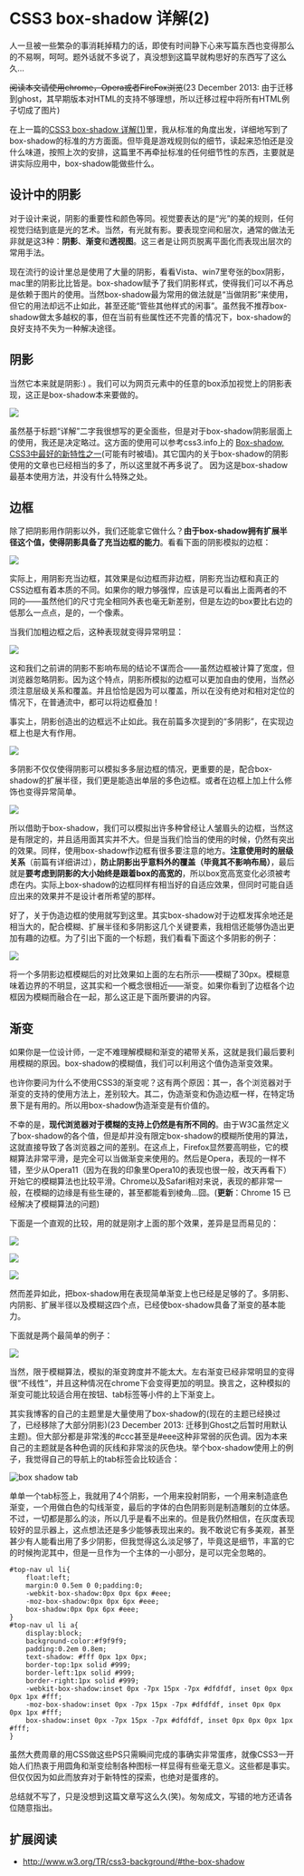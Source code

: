 # CSS3 box-shadow 详解(2)

人一旦被一些繁杂的事消耗掉精力的话，即使有时间静下心来写篇东西也变得那么的不易啊，呵呵。题外话就不多说了，真没想到这篇早就构思好的东西写了这么久...

~~阅读本文请使用chrome，Opera或者FireFox浏览~~(23 December 2013: 由于迁移到ghost，其早期版本对HTML的支持不够理想，所以迁移过程中将所有HTML例子切成了图片)

在上一篇的[CSS3 box-shadow 详解(1)](/details-on-css3-box-shadow-part-1/)里，我从标准的角度出发，详细地写到了box-shadow的标准的方方面面。但毕竟是游戏规则似的细节，读起来恐怕还是没什么味道，按照上次的安排，这篇里不再牵扯标准的任何细节性的东西，主要就是讲实际应用中，box-shadow能做些什么。

## 设计中的阴影

对于设计来说，阴影的重要性和颜色等同。视觉要表达的是“光”的美的规则，任何视觉归结到底是光的艺术。当然，有光就有影。要表现空间和层次，通常的做法无非就是这3种：**阴影**、**渐变**和**透视图**。这三者是让网页脱离平面化而表现出层次的常用手法。

现在流行的设计里总是使用了大量的阴影，看看Vista、win7里夸张的box阴影，mac里的阴影比比皆是。box-shadow赋予了我们阴影样式，使得我们可以不再总是依赖于图片的使用。当然box-shadow最为常用的做法就是“当做阴影”来使用，但它的用法却远不止如此，甚至还能“管些其他样式的闲事”。虽然我不推荐box-shadow做太多越权的事，但在当前有些属性还不完善的情况下，box-shadow的良好支持不失为一种解决途径。

## 阴影
当然它本来就是阴影:) 。我们可以为网页元素中的任意的box添加视觉上的阴影表现，这正是box-shadow本来要做的。

![](https://swordair.com/content/images/2013/Dec/box_shadow_detail_2_001.png)

虽然基于标题“详解”二字我很想写的更全面些，但是对于box-shadow阴影层面上的使用，我还是决定略过。这方面的使用可以参考css3.info上的 [Box-shadow, CSS3中最好的新特性之一](http://www.css3.info/preview/box-shadow/)(可能有时被墙)。其它国内的关于box-shadow的阴影使用的文章也已经相当的多了，所以这里就不再多说了。 因为这是box-shadow最基本使用方法，并没有什么特殊之处。

## 边框
除了把阴影用作阴影以外，我们还能拿它做什么？**由于box-shadow拥有扩展半径这个值，使得阴影具备了充当边框的能力**。看看下面的阴影模拟的边框：

![](https://swordair.com/content/images/2013/Dec/box_shadow_detail_2_002.png)

实际上，用阴影充当边框，其效果是似边框而非边框，阴影充当边框和真正的CSS边框有着本质的不同。如果你的眼力够强悍，应该是可以看出上面两者的不同的——虽然他们的尺寸完全相同外表也毫无新差别，但是左边的box要比右边的低那么一点点，是的，一个像素。

当我们加粗边框之后，这种表现就变得异常明显：

![](https://swordair.com/content/images/2013/Dec/box_shadow_detail_2_003.png)

这和我们之前讲的阴影不影响布局的结论不谋而合——虽然边框被计算了宽度，但浏览器忽略阴影。因为这个特点，阴影所模拟的边框可以更加自由的使用，当然必须注意层级关系和覆盖。并且恰恰是因为可以覆盖，所以在没有绝对和相对定位的情况下，在普通流中，都可以将边框叠加！

事实上，阴影创造出的边框远不止如此。我在前篇多次提到的“多阴影”，在实现边框上也是大有作用。

![](https://swordair.com/content/images/2013/Dec/box_shadow_detail_2_004.png)

多阴影不仅仅使得阴影可以模拟多多层边框的情况，更重要的是，配合box-shadow的扩展半径，我们更是能造出单层的多色边框。或者在边框上加上什么修饰也变得异常简单。

![](https://swordair.com/content/images/2013/Dec/box_shadow_detail_2_005.png)

所以借助于box-shadow，我们可以模拟出许多种曾经让人皱眉头的边框，当然这是有限定的，并且适用面其实并不大。但是当我们恰当的使用的时候，仍然有突出的效果。同样，使用box-shadow作边框有很多要注意的地方。**注意使用时的层级关系**（前篇有详细讲过），**防止阴影出乎意料外的覆盖（毕竟其不影响布局）**，最后就是**要考虑到阴影的大小始终是跟着box的高宽的**，所以box宽高宽变化必须被考虑在内。实际上box-shadow的边框同样有相当好的自适应效果，但同时可能自适应出来的效果并不是设计者所希望的那样。

好了，关于伪造边框的使用就写到这里。其实box-shadow对于边框发挥余地还是相当大的，配合模糊、扩展半径和多阴影这几个关键要素，我相信还能够伪造出更加有趣的边框。为了引出下面的一个标题，我们看看下面这个多阴影的例子：

![](https://swordair.com/content/images/2013/Dec/box_shadow_detail_2_006.png)

将一个多阴影边框模糊后的对比效果如上面的左右所示——模糊了30px。模糊意味着边界的不明显，这其实和一个概念很相近——渐变。如果你看到了边框各个边框因为模糊而融合在一起，那么这正是下面所要讲的内容。

## 渐变
如果你是一位设计师，一定不难理解模糊和渐变的裙带关系，这就是我们最后要利用模糊的原因。box-shadow的模糊值，我们可以利用这个值伪造渐变效果。

也许你要问为什么不使用CSS3的渐变呢？这有两个原因：其一，各个浏览器对于渐变的支持的使用方法上，差别较大。其二，伪造渐变和伪造边框一样，在特定场景下是有用的。所以用box-shadow伪造渐变是有价值的。

不幸的是，**现代浏览器对于模糊的支持上仍然是有所不同的**。由于W3C虽然定义了box-shadow的各个值，但是却并没有限定box-shadow的模糊所使用的算法，这就直接导致了各浏览器之间的差别。在这点上，Firefox显然要高明些，它的模糊算法非常平滑，是完全可以当做渐变来使用的。然后是Opera，表现的一样不错，至少从Opera11（因为在我的印象里Opera10的表现也很一般，改天再看下）开始它的模糊算法也比较平滑。Chrome以及Safari相对来说，表现的都非常一般，在模糊的边缘是有些生硬的，甚至都能看到棱角...囧。(**更新**：Chrome 15 已经解决了模糊算法的问题)

下面是一个直观的比较，用的就是刚才上面的那个效果，差异是显而易见的：

![](https://swordair.com/content/images/2013/Dec/box_shadow_chrome_8.jpg)

![](https://swordair.com/content/images/2013/Dec/box_shadow_ff_3_6_13.jpg)

![](https://swordair.com/content/images/2013/Dec/box_shadow_opera11.jpg)

然而差异如此，把box-shadow用在表现简单渐变上也已经是足够的了。多阴影、内阴影、扩展半径以及模糊这四个点，已经使box-shadow具备了渐变的基本能力。

下面就是两个最简单的例子：

![](https://swordair.com/content/images/2013/Dec/box_shadow_detail_2_007.png)

当然，限于模糊算法，模拟的渐变跨度并不能太大。左右渐变已经非常明显的变得很“不线性”，并且这种情况在chrome下会变得更加的明显。换言之，这种模拟的渐变可能比较适合用在按钮、tab标签等小件的上下渐变上。

其实我博客的自己的主题里是大量使用了box-shadow的(现在的主题已经换过了，已经移除了大部分阴影)(23 December 2013: 迁移到Ghost之后暂时用默认主题)。但大部分都是非常浅的#ccc甚至是#eee这种非常弱的灰色调。因为本来自己的主题就是各种色调的灰线和非常淡的灰色块。举个box-shadow使用上的例子，我觉得自己的导航上的tab标签会比较适合：

![box shadow tab](https://swordair.com/content/images/2013/Dec/box_shadow_tab.png)

单单一个tab标签上，我就用了4个阴影，一个用来投射阴影，一个用来制造底色渐变，一个用做白色的勾线渐变，最后的字体的白色阴影则是制造雕刻的立体感。不过，一切都是那么的淡，所以几乎是看不出来的。但是我仍然相信，在灰度表现较好的显示器上，这点想法还是多少能够表现出来的。我不敢说它有多美观，甚至甚少有人能看出用了多少阴影，但我觉得这么淡足够了，毕竟这是细节，丰富的它的时候拘泥其中，但是一旦作为一个主体的一小部分，是可以完全忽略的。

```
#top-nav ul li{
	float:left;
	margin:0 0.5em 0 0;padding:0;
	-webkit-box-shadow:0px 0px 6px #eee;
	-moz-box-shadow:0px 0px 6px #eee;
	box-shadow:0px 0px 6px #eee;
}
#top-nav ul li a{
	display:block;
	background-color:#f9f9f9;
	padding:0.2em 0.8em;
	text-shadow: #fff 0px 1px 0px;
	border-top:1px solid #999;
	border-left:1px solid #999;
	border-right:1px solid #999;
	-webkit-box-shadow:inset 0px -7px 15px -7px #dfdfdf, inset 0px 0px 0px 1px #fff;
	-moz-box-shadow:inset 0px -7px 15px -7px #dfdfdf, inset 0px 0px 0px 1px #fff;
	box-shadow:inset 0px -7px 15px -7px #dfdfdf, inset 0px 0px 0px 1px #fff;
}
```

虽然大费周章的用CSS做这些PS只需瞬间完成的事确实非常蛋疼，就像CSS3一开始人们热衷于用圆角和渐变绘制各种图标一样显得有些毫无意义。这些都是事实。但仅仅因为如此而放弃对于新特性的探索，也绝对是蛋疼的。

总结就不写了，只是没想到这篇文章写这么久(笑)。匆匆成文，写错的地方还请各位随意指出。

## 扩展阅读
- http://www.w3.org/TR/css3-background/#the-box-shadow